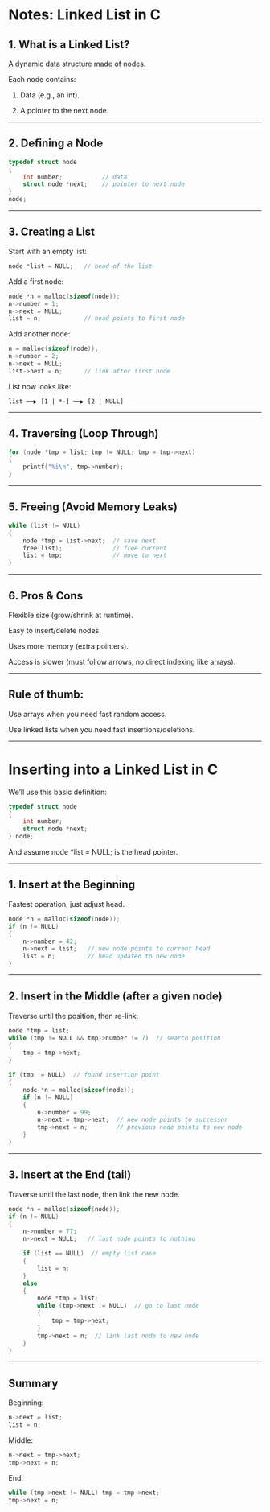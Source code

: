 # Notes: Linked List in C

## 1. What is a Linked List?

A dynamic data structure made of nodes.

Each node contains:

1. Data (e.g., an int).


2. A pointer to the next node.





---

## 2. Defining a Node
```c
typedef struct node
{
    int number;           // data
    struct node *next;    // pointer to next node
}
node;
```

---

## 3. Creating a List

Start with an empty list:
```c
node *list = NULL;   // head of the list
```
Add a first node:
```c
node *n = malloc(sizeof(node));
n->number = 1;
n->next = NULL;
list = n;            // head points to first node
```
Add another node:
```c
n = malloc(sizeof(node));
n->number = 2;
n->next = NULL;
list->next = n;      // link after first node
```
List now looks like:
```
list ──▶ [1 | *-] ──▶ [2 | NULL]
```

---

## 4. Traversing (Loop Through)
```c
for (node *tmp = list; tmp != NULL; tmp = tmp->next)
{
    printf("%i\n", tmp->number);
}
```

---

## 5. Freeing (Avoid Memory Leaks)
```c
while (list != NULL)
{
    node *tmp = list->next;  // save next
    free(list);              // free current
    list = tmp;              // move to next
}
```

---

## 6. Pros & Cons

Flexible size (grow/shrink at runtime).

Easy to insert/delete nodes.

Uses more memory (extra pointers).

Access is slower (must follow arrows, no direct indexing like arrays).


---

## Rule of thumb:

Use arrays when you need fast random access.

Use linked lists when you need fast insertions/deletions.


---

# Inserting into a Linked List in C

We’ll use this basic definition:
```c
typedef struct node
{
    int number;
    struct node *next;
} node;
```
And assume node *list = NULL; is the head pointer.


---

## 1. Insert at the Beginning

Fastest operation, just adjust head.
```c
node *n = malloc(sizeof(node));
if (n != NULL)
{
    n->number = 42;
    n->next = list;   // new node points to current head
    list = n;         // head updated to new node
}
```

---

## 2. Insert in the Middle (after a given node)

Traverse until the position, then re-link.
```c
node *tmp = list;
while (tmp != NULL && tmp->number != 7)  // search position
{
    tmp = tmp->next;
}

if (tmp != NULL)  // found insertion point
{
    node *n = malloc(sizeof(node));
    if (n != NULL)
    {
        n->number = 99;
        n->next = tmp->next;  // new node points to successor
        tmp->next = n;        // previous node points to new node
    }
}
```

---

## 3. Insert at the End (tail)

Traverse until the last node, then link the new node.
```c
node *n = malloc(sizeof(node));
if (n != NULL)
{
    n->number = 77;
    n->next = NULL;   // last node points to nothing

    if (list == NULL)  // empty list case
    {
        list = n;
    }
    else
    {
        node *tmp = list;
        while (tmp->next != NULL)  // go to last node
        {
            tmp = tmp->next;
        }
        tmp->next = n;  // link last node to new node
    }
}
```

---

## Summary

Beginning:
```c
n->next = list;
list = n;
```
Middle:
```c
n->next = tmp->next;
tmp->next = n;
```
End:
```c
while (tmp->next != NULL) tmp = tmp->next;
tmp->next = n;
```

